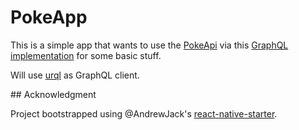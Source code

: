 # PokeApp

This is a simple app that wants to use the [PokeApi](https://pokeapi.co/) via this [GraphQL implementation](https://github.com/lucasbento/graphql-pokemon) for some basic stuff.

Will use [urql]() as GraphQL client.

## Acknowledgment

Project bootstrapped using @AndrewJack's [react-native-starter](https://github.com/AndrewJack/react-native-starter).
